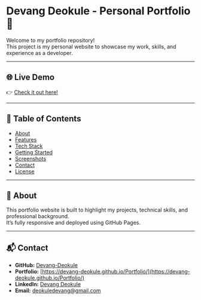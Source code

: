 # Devang Deokule - Personal Portfolio 🚀

Welcome to my portfolio repository!  
This project is my personal website to showcase my work, skills, and experience as a developer.

---

## 🌐 Live Demo

👉 [Check it out here!](https://devang-deokule.github.io/Portfolio/)

---

## 📌 Table of Contents

- [About](#about)
- [Features](#features)
- [Tech Stack](#tech-stack)
- [Getting Started](#getting-started)
- [Screenshots](#screenshots)
- [Contact](#contact)
- [License](#license)

---

## 📖 About

This portfolio website is built to highlight my projects, technical skills, and professional background.  
It’s fully responsive and deployed using GitHub Pages.

---

## 📬 Contact

- **GitHub:** [Devang-Deokule](https://github.com/Devang-Deokule)
- **Portfolio:** [https://devang-deokule.github.io/Portfolio/](https://devang-deokule.github.io/Portfolio/)
- **LinkedIn:** [Devang Deokule](https://in.linkedin.com/in/devang-deokule-188584268)
- **Email:** [deokuledevang@gmail.com](mailto:deokuledevang@gmail.com)
